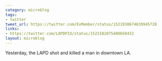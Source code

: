 ```yaml
---
category: microblog
tags:
- twitter
tweet_url: https://twitter.com/ExMember/status/1521938674639945728
links:
- https://twitter.com/LAPDPIO/status/1521582075408658432
layout: microblog
---
```

Yesterday, the LAPD shot and killed a man in downtown LA.
